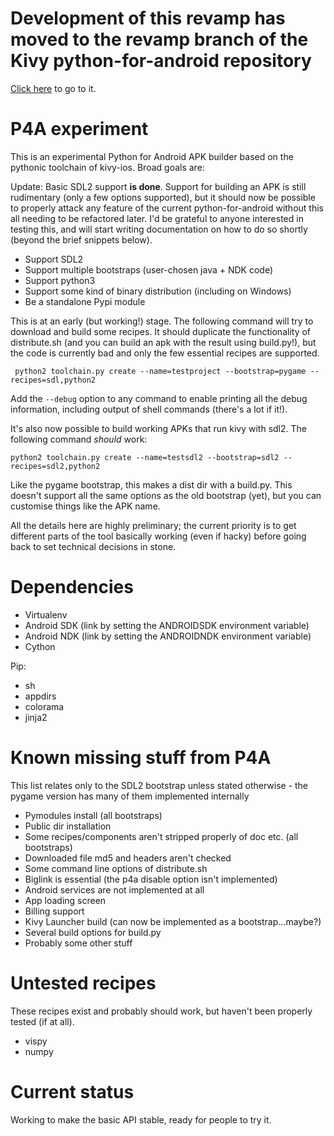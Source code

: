 # Development of this revamp has moved to the revamp branch of the Kivy python-for-android repository

[Click here](https://github.com/kivy/python-for-android/tree/revamp) to go to it.


# P4A experiment

This is an experimental Python for Android APK builder based on the
pythonic toolchain of kivy-ios. Broad goals are:

Update: Basic SDL2 support **is done**. Support for building an APK is
still rudimentary (only a few options supported), but it should now be
possible to properly attack any feature of the current
python-for-android without this all needing to be refactored
later. I'd be grateful to anyone interested in testing this, and will
start writing documentation on how to do so shortly (beyond the brief
snippets below).

- Support SDL2
- Support multiple bootstraps (user-chosen java + NDK code)
- Support python3
- Support some kind of binary distribution
  (including on Windows)
- Be a standalone Pypi module

This is at an early (but working!) stage. The following command will try to
download and build some recipes. It should duplicate the functionality
of distribute.sh (and you can build an apk with the result using
build.py!), but the code is currently bad and only the few essential
recipes are supported.

     python2 toolchain.py create --name=testproject --bootstrap=pygame --recipes=sdl,python2

Add the `--debug` option to any command to enable printing all the
debug information, including output of shell commands (there's a lot if it!).

It's also now possible to build working APKs that run kivy with
sdl2. The following command *should* work:

    python2 toolchain.py create --name=testsdl2 --bootstrap=sdl2 --recipes=sdl2,python2

Like the pygame bootstrap, this makes a dist dir with a build.py. This
doesn't support all the same options as the old bootstrap (yet), but
you can customise things like the APK name.

All the details here are highly preliminary; the current priority is
to get different parts of the tool basically working (even if hacky)
before going back to set technical decisions in stone.

# Dependencies

- Virtualenv
- Android SDK (link by setting the ANDROIDSDK environment variable)
- Android NDK (link by setting the ANDROIDNDK environment variable)
- Cython

Pip:
- sh
- appdirs
- colorama
- jinja2


# Known missing stuff from P4A

This list relates only to the SDL2 bootstrap unless stated otherwise -
the pygame version has many of them implemented internally

- Pymodules install (all bootstraps)
- Public dir installation
- Some recipes/components aren't stripped properly of doc etc. (all bootstraps)
- Downloaded file md5 and headers aren't checked
- Some command line options of distribute.sh
- Biglink is essential (the p4a disable option isn't implemented)
- Android services are not implemented at all
- App loading screen
- Billing support
- Kivy Launcher build (can now be implemented as a bootstrap...maybe?)
- Several build options for build.py
- Probably some other stuff

# Untested recipes

These recipes exist and probably should work, but haven't been
properly tested (if at all).

- vispy
- numpy


# Current status

Working to make the basic API stable, ready for people to try it.

